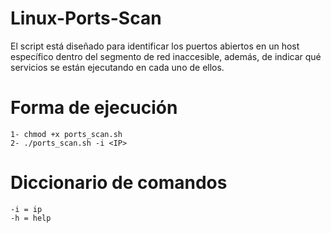 # Linux-Ports-Scan
El script está diseñado para identificar los puertos abiertos en un host específico dentro del segmento de red inaccesible, además, de indicar qué servicios se están ejecutando en cada uno de ellos.

# Forma de ejecución
```
1- chmod +x ports_scan.sh
2- ./ports_scan.sh -i <IP>
```

# Diccionario de comandos
```
-i = ip
-h = help
```
